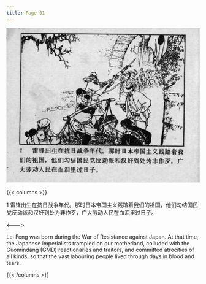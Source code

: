 ```yaml
---
title: Page 01
---
```


![leifeng page](./../../images/leifeng/seifert0522_lf_0006_0.jpg)

{{< columns >}}

1 雷锋出生在抗日战争年代。那时日本帝国主义践踏着我们的祖国，他们勾结国民党反动派和汉奸到处为非作歹，广大劳动人民在血泪里过日子。

<--->

Lei Feng was born during the War of Resistance against Japan. At that time, the Japanese imperialists trampled on our motherland, colluded with the Guomindang (GMD) reactionaries and traitors, and committed atrocities of all kinds, so that the vast labouring people lived through days in blood and tears.

{{< /columns >}}
